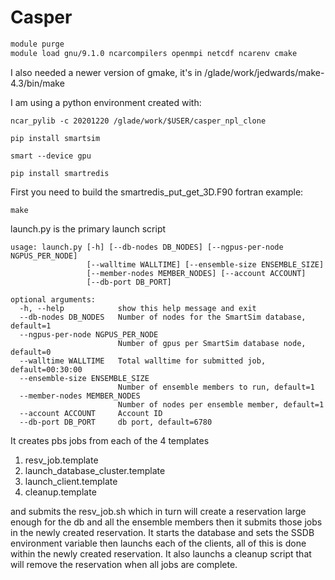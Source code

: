 
# Casper 

```bash
module purge
module load gnu/9.1.0 ncarcompilers openmpi netcdf ncarenv cmake
```

I also needed a newer version of gmake, it's in /glade/work/jedwards/make-4.3/bin/make

I am using a python environment created with:
```
ncar_pylib -c 20201220 /glade/work/$USER/casper_npl_clone
```

``pip install smartsim``

``smart --device gpu``

``pip install smartredis``

First you need to build the smartredis_put_get_3D.F90 fortran example:
```
make
```


launch.py is the primary launch script 
```
usage: launch.py [-h] [--db-nodes DB_NODES] [--ngpus-per-node NGPUS_PER_NODE]
                 [--walltime WALLTIME] [--ensemble-size ENSEMBLE_SIZE]
                 [--member-nodes MEMBER_NODES] [--account ACCOUNT]
                 [--db-port DB_PORT]

optional arguments:
  -h, --help            show this help message and exit
  --db-nodes DB_NODES   Number of nodes for the SmartSim database, default=1
  --ngpus-per-node NGPUS_PER_NODE
                        Number of gpus per SmartSim database node, default=0
  --walltime WALLTIME   Total walltime for submitted job, default=00:30:00
  --ensemble-size ENSEMBLE_SIZE
                        Number of ensemble members to run, default=1
  --member-nodes MEMBER_NODES
                        Number of nodes per ensemble member, default=1
  --account ACCOUNT     Account ID
  --db-port DB_PORT     db port, default=6780
```
It creates pbs jobs from each of the 4 templates
1. resv_job.template
2. launch_database_cluster.template
3. launch_client.template
4. cleanup.template

and submits the resv_job.sh which in turn will create a reservation large enough for the db and all the ensemble members
then it submits those jobs in the newly created reservation.  It starts the database and sets the SSDB environment variable
then launchs each of the clients, all of this is done within the newly created reservation.   It also launchs a cleanup script 
that will remove the reservation when all jobs are complete. 